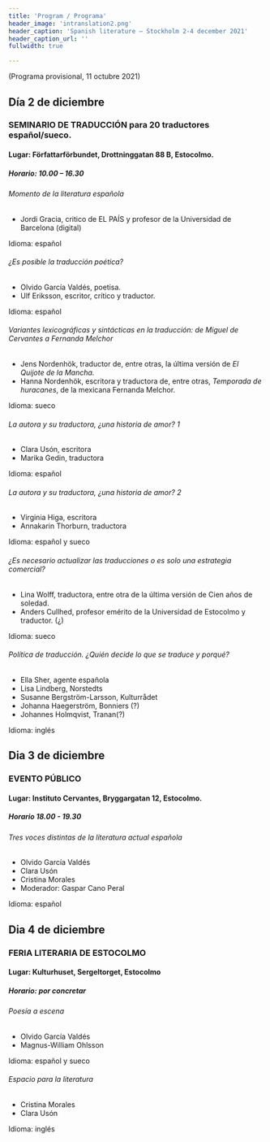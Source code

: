 ```yaml
---
title: 'Program / Programa'
header_image: 'intranslation2.png'
header_caption: 'Spanish literature – Stockholm 2-4 december 2021'
header_caption_url: ''
fullwidth: true

---
```


<!--more-->

<p>(Programa provisional, 11 octubre 2021)</p>

<div class="program">

<div class="jornada" id="jornada-1">
    <h2 class="fecha">Día 2 de diciembre</h2>
    <h3 class="titulo-prog">SEMINARIO DE TRADUCCIÓN para 20 traductores español/sueco. </h3>
    <h4 class="lugar">Lugar: Författarförbundet, Drottninggatan 88 B, Estocolmo.</h4>
    <h5 class="horario">Horario: 10.00 – 16.30</h5>
    <div class="evento">
        <h6 class="titulo-evento" id="evento-1">Momento de la literatura española</h6>
        <ul class="ponentes">
            <li>Jordi Gracia, critico de EL PAÍS y profesor de la Universidad de Barcelona (digital)</li>
        </ul>
        <p>Idioma: español</p>
    </div>
    <!-- -- -->
    <div class="evento">
        <h6 class="titulo-evento" id="evento-2">¿Es posible la traducción poética?</h6>
        <ul class="ponentes">
            <li>Olvido García Valdés, poetisa.</li>
            <li>Ulf Eriksson, escritor, crítico y traductor.</li>
        </ul>
        <p>Idioma: español</p>
    </div>
    <!-- -- -->
    <div class="evento">
        <h6 class="titulo-evento" id="evento-3">Variantes lexicográficas y sintácticas en la traducción: de Miguel de Cervantes a Fernanda Melchor</h6>
        <ul class="ponentes">
            <li>Jens Nordenhök, traductor de, entre otras, la última versión de <em>El Quijote de la Mancha.</em></li>
            <li>Hanna Nordenhök, escritora y traductora de, entre otras, <em>Temporada de huracanes</em>, de la mexicana Fernanda Melchor.</li>
        </ul>
        <p>Idioma: sueco</p>
    </div>
    <!-- -- -->
    <div class="evento">
        <h6 class="titulo-evento" id="evento-4">La autora y su traductora, ¿una historia de amor? 1</h6>
        <ul class="ponentes">
            <li>Clara Usón, escritora</li>
            <li>Marika Gedin, traductora</li>
        </ul>
        <p>Idioma: español</p>
    </div>
    <!-- -- -->
    <div class="evento">
        <h6 class="titulo-evento" id="evento-5">La autora y su traductora, ¿una historia de amor? 2</h6>
        <ul class="ponentes">
            <li>Virginia Higa, escritora</li>
            <li>Annakarin Thorburn, traductora</li>
        </ul>
        <p>Idioma: español y sueco</p>
    </div>
    <!-- -- -->
    <div class="evento">
        <h6 class="titulo-evento" id="evento-6">¿Es necesario actualizar las traducciones o es solo una estrategia comercial?</h6>
        <ul class="ponentes">
            <li>Lina Wolff, traductora, entre otra de la última versión de Cien años de soledad.</li>
            <li>Anders Cullhed, profesor emérito de la Universidad de Estocolmo y traductor. (¿)</li>
        </ul>
        <p>Idioma: sueco</p>
    </div>
    <!-- -- -->
    <div class="evento">
    <h6 class="titulo-evento" id="evento-7">Política de traducción. ¿Quién decide lo que se traduce y porqué?</h6>
    <ul class="ponentes">
        <li>Ella Sher, agente española</li>
        <li>Lisa Lindberg, Norstedts</li>
        <li>Susanne Bergström-Larsson, Kulturrådet</li>
        <li>Johanna Haegerström, Bonniers (?)</li>
        <li>Johannes Holmqvist, Tranan(?)</li>
    </ul>
    <p>Idioma: inglés</p>
    </div>
</div>

<div class="jornada" id="jornada-2">
    <h2 class="fecha">Dia 3 de diciembre</h2>
    <h3 class="titulo-prog">EVENTO PÚBLICO</h3>
    <h4 class="lugar">Lugar: Instituto Cervantes, Bryggargatan 12, Estocolmo.</h4>
    <h5 class="horario">Horario 18.00 - 19.30</h5>
    <!-- -- -->
    <div class="evento">
    <h6 class="titulo-evento" id="evento-8">Tres voces distintas de la literatura actual española</h6>
        <ul class="ponentes">
            <li>Olvido García Valdés</li>
            <li>Clara Usón</li>
            <li>Cristina Morales</li>
            <li>Moderador: Gaspar Cano Peral</li>
        </ul>
    <p>Idioma: español</p>
    </div>
</div> 

<div class="jornada" id="jornada-3">
    <h2 class="fecha">Dia 4 de diciembre</h2>
    <h3 class="titulo-prog">FERIA LITERARIA DE ESTOCOLMO</h3>
    <h4 class="lugar">Lugar: Kulturhuset, Sergeltorget, Estocolmo</h4>
    <h5 class="horario">Horario: por concretar</h5>
    <!-- -- -->
    <div class="evento">
        <h6 class="titulo-evento" id="evento-9">Poesía a escena</h6>
        <ul class="ponentes">
            <li>Olvido García Valdés</li>
            <li>Magnus-William Ohlsson</li>
        </ul>
        <p>Idioma: español y sueco</p>
    </div> 
    <div class="evento">   
        <h6 class="titulo-evento" id="evento-9">Espacio para la literatura</h6>
        <ul class="ponentes">
            <li>Cristina Morales</li>
            <li>Clara Usón</li>
        </ul>
        <p>Idioma: inglés</p>
    </div>
</div>

</div>